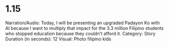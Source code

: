 # 1.15

Narration/Audio: Today, I will be presenting an upgraded Padayon Ko with AI because I want to multiply that impact for the 3.3 million Filipino students who stopped education because they couldn’t afford it.
Category: Story
Duration (in seconds): 12
Visual: Photo filipino kids